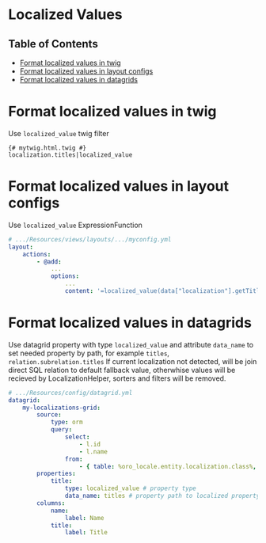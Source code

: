 Localized Values
================

Table of Contents
-----------------
 - [Format localized values in twig](#format-localized-values-in-twig)
 - [Format localized values in layout configs](#format-localized-values-in-layout-configs)
 - [Format localized values in datagrids](#format-localized-values-in-datagrids)

Format localized values in twig
===============================

Use `localized_value` twig filter

```twig
{# mytwig.html.twig #}
localization.titles|localized_value
```

Format localized values in layout configs
=========================================

Use `localized_value` ExpressionFunction

```yml
# .../Resources/views/layouts/.../myconfig.yml
layout:
    actions:
        - @add:
            ...
            options:
                ...
                content: '=localized_value(data["localization"].getTitles())'
```

Format localized values in datagrids
====================================

Use datagrid property with type `localized_value` and attribute `data_name` to set needed property by path, for example `titles`, `relation.subrelation.titles`
If current localization not detected, will be join direct SQL relation to default fallback value, otherwhise values will be recieved by LocalizationHelper, sorters and filters will be removed.

```yml
# .../Resources/config/datagrid.yml
datagrid:
    my-localizations-grid:
        source:
            type: orm
            query:
                select:
                    - l.id
                    - l.name
                from:
                    - { table: %oro_locale.entity.localization.class%, alias: l }
        properties:
            title:
                type: localized_value # property type
                data_name: titles # property path to localized property of an entity
        columns:
            name:
                label: Name
            title:
                label: Title
```
